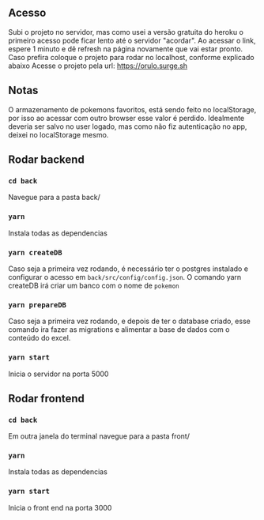 ## Acesso

Subi o projeto no servidor, mas como usei a versão gratuita do heroku o primeiro acesso pode ficar lento até o servidor "acordar".
Ao acessar o link, espere 1 minuto e dê refresh na página novamente que vai estar pronto.
Caso prefira coloque o projeto para rodar no localhost, conforme explicado abaixo
Acesse o projeto pela url: https://orulo.surge.sh

## Notas

O armazenamento de pokemons favoritos, está sendo feito no localStorage, por isso ao acessar com outro browser esse valor é perdido. Idealmente deveria ser salvo no user logado, mas como não fiz autenticação no app, deixei no localStorage mesmo.

## Rodar backend

### `cd back`

Navegue para a pasta back/

### `yarn`

Instala todas as dependencias

### `yarn createDB`

Caso seja a primeira vez rodando, é necessário ter o postgres instalado e configurar o acesso em `back/src/config/config.json`. O comando yarn createDB irá criar um banco com o nome de `pokemon`

### `yarn prepareDB`

Caso seja a primeira vez rodando, e depois de ter o database criado, esse comando ira fazer as migrations e alimentar a base de dados com o conteúdo do excel.

### `yarn start`

Inicia o servidor na porta 5000

## Rodar frontend

### `cd back`

Em outra janela do terminal navegue para a pasta front/

### `yarn`

Instala todas as dependencias

### `yarn start`

Inicia o front end na porta 3000
